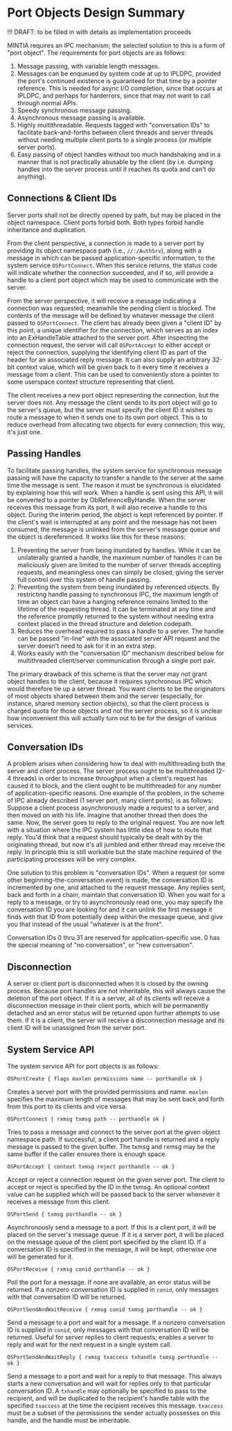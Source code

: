 # Port Objects Design Summary

!!! DRAFT: to be filled in with details as implementation proceeds

MINTIA requires an IPC mechanism; the selected solution to this is a form of "port object". The requirements for port objects are as follows:

1. Message passing, with variable length messages.
2. Messages can be enqueued by system code at up to IPLDPC, provided the port's continued existence is guaranteed for that time by a pointer reference. This is needed for async I/O completion, since that occurs at IPLDPC, and perhaps for harderrors, since that may not want to call through normal APIs.
3. Speedy synchronous message passing.
4. Asynchronous message passing is available.
5. Highly multithreadable. Requests tagged with "conversation IDs" to facilitate back-and-forths between client threads and server threads without needing multiple client ports to a single process (or multiple server ports).
6. Easy passing of object handles without too much handshaking and in a manner that is not practically abusable by the client (by i.e. dumping handles into the server process until it reaches its quota and can't do anything).

## Connections & Client IDs

Server ports shall not be directly opened by path, but may be placed in the object namespace. Client ports forbid both. Both types forbid handle inheritance and duplication.

From the client perspective, a connection is made to a server port by providing its object namespace path (i.e., `//:/AuthSrv`), along with a message in which can be passed application-specific information, to the system service `OSPortConnect`. When this service returns, the status code will indicate whether the connection succeeded, and if so, will provide a handle to a client port object which may be used to communicate with the server.

From the server perspective, it will receive a message indicating a connection was requested; meanwhile the pending client is blocked. The contents of the message will be defined by whatever message the client passed to `OSPortConnect`. The client has already been given a "client ID" by this point, a unique identifier for the connection, which serves as an index into an ExHandleTable attached to the server port. After inspecting the connection request, the server will call `OSPortAccept` to either accept or reject the connection, supplying the identifying client ID as part of the header for an associated reply message. It can also supply an arbitrary 32-bit context value, which will be given back to it every time it receives a message from a client. This can be used to conveniently store a pointer to some userspace context structure representing that client.

The client receives a new port object representing the connection, but the server does not. Any message the client sends to its port object will go to the server's queue, but the server must specify the client ID it wishes to route a message to when it sends one to its own port object. This is to reduce overhead from allocating two objects for every connection; this way, it's just one.

## Passing Handles

To facilitate passing handles, the system service for synchronous message passing will have the capacity to transfer a handle to the server at the same time the message is sent. The reason it must be synchronous is elucidated by explaining how this will work. When a handle is sent using this API, it will be converted to a pointer by ObReferenceByHandle. When the server receives this message from its port, it will also receive a handle to this object. During the interim period, the object is kept referenced by pointer. If the client's wait is interrupted at any point and the message has not been consumed, the message is unlinked from the server's message queue and the object is dereferenced. It works like this for these reasons:

1. Preventing the server from being inundated by handles. While it can be unilaterally granted a handle, the maximum number of handles it can be maliciously given are limited to the number of server threads accepting requests, and meaningless ones can simply be closed, giving the server full control over this system of handle passing.
2. Preventing the system from being inundated by referenced objects. By restricting handle passing to synchronous IPC, the maximum length of time an object can have a hanging reference remains limited to the lifetime of the requesting thread. It can be terminated at any time and the reference promptly returned to the system without needing extra context placed in the thread structure and deletion codepath.
3. Reduces the overhead required to pass a handle to a server. The handle can be passed "in-line" with the associated server API request and the server doesn't need to ask for it in an extra step.
4. Works easily with the "conversation ID" mechanism described below for multithreaded client/server communication through a single port pair.

The primary drawback of this scheme is that the server may not grant object handles to the client, because it requires synchronous IPC which would therefore tie up a server thread. You want clients to be the originators of most objects shared between them and the server (especially, for instance, shared memory section objects), so that the client process is charged quota for those objects and not the server process, so it is unclear how inconvenient this will actually turn out to be for the design of various services.

## Conversation IDs

A problem arises when considering how to deal with multithreading both the server and client process. The server process ought to be multithreaded (2-4 threads) in order to increase throughput when a client's request has caused it to block, and the client ought to be multithreaded for any number of application-specific reasons. One example of the problem, in the scheme of IPC already described (1 server port, many client ports), is as follows: Suppose a client process asynchronously made a request to a server, and then moved on with his life. Imagine that another thread then does the same. Now, the server goes to reply to the original request. You are now left with a situation where the IPC system has little idea of how to route that reply. You'd think that a request should typically be dealt with by the originating thread, but now it's all jumbled and either thread may receive the reply. In principle this is still workable but the state machine required of the participating processes will be very complex.

One solution to this problem is "conversation IDs". When a request (or some other beginning-the-conversation event) is made, the conversation ID is incremented by one, and attached to the request message. Any replies sent, back and forth in a chain, maintain that conversation ID. When you wait for a reply to a message, or try to asynchronously read one, you may specify the conversation ID you are looking for and it can unlink the first message it finds with that ID from potentially deep within the message queue, and give you that instead of the usual "whatever is at the front".

Conversation IDs 0 thru 31 are reserved for application-specific use. 0 has the special meaning of "no conversation", or "new conversation".

## Disconnection

A server or client port is disconnected when it is closed by the owning process. Because port handles are not inheritable, this will always cause the deletion of the port object. If it is a server, all of its clients will receive a disconnection message in their client ports, which will be permanently detached and an error status will be returned upon further attempts to use them. If it is a client, the server will receive a disconnection message and its client ID will be unassigned from the server port.

## System Service API

The system service API for port objects is as follows:

    OSPortCreate { flags maxlen permissions name -- porthandle ok }

Creates a server port with the provided permissions and name. `maxlen` specifies the maximum length of messages that may be sent back and forth from this port to its clients and vice versa.

    OSPortConnect { rxmsg txmsg path -- porthandle ok }

Tries to pass a message and connect to the server port at the given object namespace path. If successful, a client port handle is returned and a reply message is passed to the given buffer. The txmsg and rxmsg may be the same buffer if the caller ensures there is enough space.

    OSPortAccept { context txmsg reject porthandle -- ok }

Accept or reject a connection request on the given server port. The client to accept or reject is specified by the ID in the txmsg. An optional context value can be supplied which will be passed back to the server whenever it receives a message from this client.

    OSPortSend { txmsg porthandle -- ok }

Asynchronously send a message to a port. If this is a client port, it will be placed on the server's message queue. If it is a server port, it will be placed on the message queue of the client port specified by the client ID. If a conversation ID is specified in the message, it will be kept, otherwise one will be generated for it.

    OSPortReceive { rxmsg conid porthandle -- ok }

Poll the port for a message. If none are available, an error status will be returned. If a nonzero conversation ID is supplied in `conid`, only messages with that conversation ID will be returned.

    OSPortSendAndWaitReceive { rxmsg conid txmsg porthandle -- ok }

Send a message to a port and wait for a message. If a nonzero conversation ID is supplied in `conid`, only messages with that conversation ID will be returned. Useful for server replies to client requests; enables a server to reply and wait for the next request in a single system call.

    OSPortSendAndWaitReply { rxmsg txaccess txhandle txmsg porthandle -- ok }

Send a message to a port and wait for a reply to that message. This always starts a new conversation and will wait for replies only to that particular conversation ID. A `txhandle` may optionally be specified to pass to the recipient, and will be duplicated to the recipient's handle table with the specified `txaccess` at the time the recipient receives this message. `txaccess` must be a subset of the permissions the sender actually possesses on this handle, and the handle must be inheritable.